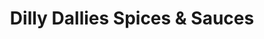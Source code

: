 ---
title: "Dilly Dallies Spices & Sauces"
url: /springville/dilly-dallies-spices-und-sauces/
shop: Gewürze
---